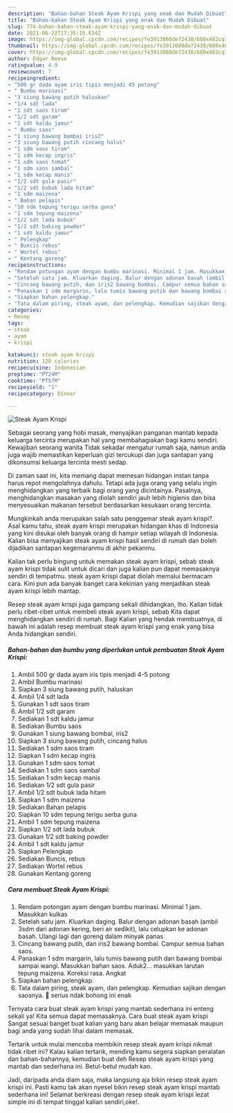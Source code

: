 ```yaml
---
description: "Bahan-bahan Steak Ayam Krispi yang enak dan Mudah Dibuat"
title: "Bahan-bahan Steak Ayam Krispi yang enak dan Mudah Dibuat"
slug: 774-bahan-bahan-steak-ayam-krispi-yang-enak-dan-mudah-dibuat
date: 2021-06-22T17:35:15.634Z
image: https://img-global.cpcdn.com/recipes/fe3913080de72438/680x482cq70/steak-ayam-krispi-foto-resep-utama.jpg
thumbnail: https://img-global.cpcdn.com/recipes/fe3913080de72438/680x482cq70/steak-ayam-krispi-foto-resep-utama.jpg
cover: https://img-global.cpcdn.com/recipes/fe3913080de72438/680x482cq70/steak-ayam-krispi-foto-resep-utama.jpg
author: Edgar Reese
ratingvalue: 4.9
reviewcount: 7
recipeingredient:
- "500 gr dada ayam iris tipis menjadi 45 potong"
- " Bumbu marinasi"
- "3 siung bawang putih haluskan"
- "1/4 sdt lada"
- "1 sdt saos tiram"
- "1/2 sdt garam"
- "1 sdt kaldu jamur"
- " Bumbu saos"
- "1 siung bawang bombai iris2"
- "3 siung bawang putih cincang halus"
- "1 sdm saos tiram"
- "1 sdm kecap ingris"
- "1 sdm saos tomat"
- "1 sdm saos sambal"
- "1 sdm kecap manis"
- "1/2 sdt gula pasir"
- "1/2 sdt bubuk lada hitam"
- "1 sdm maizena"
- " Bahan pelapis"
- "10 sdm tepung terigu serba guna"
- "1 sdm tepung maizena"
- "1/2 sdt lada bubuk"
- "1/2 sdt baking powder"
- "1 sdt kaldu jamur"
- " Pelengkap"
- " Buncis rebus"
- " Wortel rebus"
- " Kentang goreng"
recipeinstructions:
- "Rendam potongan ayam dengan bumbu marinasi. Minimal 1 jam. Masukkan kulkas"
- "Setelah satu jam. Kluarkan daging. Balur dengan adonan basah (ambil 3sdm dari adonan kering, beri air sedikit), lalu celupkan ke adonan basah. Ulangi lagi dan goreng dalam minyak panas"
- "Cincang bawang putih, dan iris2 bawang bombai. Campur semua bahan saos."
- "Panaskan 1 sdm margarin, lalu tumis bawang putih dan bawang bombai sampai wangi. Masukkan bahan saos. Aduk2... masukkan larutan tepung maizena. Koreksi rasa. Angkat"
- "Siapkan bahan pelengkap."
- "Tata dalam piring, steak ayam, dan pelengkap. Kemudian sajikan dengan saosnya. 🥰 serius ndak bohong ini enak"
categories:
- Resep
tags:
- steak
- ayam
- krispi

katakunci: steak ayam krispi 
nutrition: 128 calories
recipecuisine: Indonesian
preptime: "PT24M"
cooktime: "PT57M"
recipeyield: "1"
recipecategory: Dinner

---
```



![Steak Ayam Krispi](https://img-global.cpcdn.com/recipes/fe3913080de72438/680x482cq70/steak-ayam-krispi-foto-resep-utama.jpg)

Sebagai seorang yang hobi masak, menyajikan panganan mantab kepada keluarga tercinta merupakan hal yang membahagiakan bagi kamu sendiri. Kewajiban seorang  wanita Tidak sekadar mengatur rumah saja, namun anda juga wajib memastikan keperluan gizi tercukupi dan juga santapan yang dikonsumsi keluarga tercinta mesti sedap.

Di zaman  saat ini, kita memang dapat memesan hidangan instan tanpa harus repot mengolahnya dahulu. Tetapi ada juga orang yang selalu ingin menghidangkan yang terbaik bagi orang yang dicintainya. Pasalnya, menghidangkan masakan yang diolah sendiri jauh lebih higienis dan bisa menyesuaikan makanan tersebut berdasarkan kesukaan orang tercinta. 



Mungkinkah anda merupakan salah satu penggemar steak ayam krispi?. Asal kamu tahu, steak ayam krispi merupakan hidangan khas di Indonesia yang kini disukai oleh banyak orang di hampir setiap wilayah di Indonesia. Kalian bisa menyajikan steak ayam krispi hasil sendiri di rumah dan boleh dijadikan santapan kegemaranmu di akhir pekanmu.

Kalian tak perlu bingung untuk memakan steak ayam krispi, sebab steak ayam krispi tidak sulit untuk dicari dan juga kalian pun dapat memasaknya sendiri di tempatmu. steak ayam krispi dapat diolah memalui bermacam cara. Kini pun ada banyak banget cara kekinian yang menjadikan steak ayam krispi lebih mantap.

Resep steak ayam krispi juga gampang sekali dihidangkan, lho. Kalian tidak perlu ribet-ribet untuk membeli steak ayam krispi, sebab Kita dapat menghidangkan sendiri di rumah. Bagi Kalian yang hendak membuatnya, di bawah ini adalah resep membuat steak ayam krispi yang enak yang bisa Anda hidangkan sendiri.

<!--inarticleads1-->

##### Bahan-bahan dan bumbu yang diperlukan untuk pembuatan Steak Ayam Krispi:

1. Ambil 500 gr dada ayam iris tipis menjadi 4-5 potong
1. Ambil  Bumbu marinasi
1. Siapkan 3 siung bawang putih, haluskan
1. Ambil 1/4 sdt lada
1. Gunakan 1 sdt saos tiram
1. Ambil 1/2 sdt garam
1. Sediakan 1 sdt kaldu jamur
1. Sediakan  Bumbu saos
1. Gunakan 1 siung bawang bombai, iris2
1. Siapkan 3 siung bawang putih, cincang halus
1. Sediakan 1 sdm saos tiram
1. Siapkan 1 sdm kecap ingris
1. Gunakan 1 sdm saos tomat
1. Sediakan 1 sdm saos sambal
1. Sediakan 1 sdm kecap manis
1. Sediakan 1/2 sdt gula pasir
1. Ambil 1/2 sdt bubuk lada hitam
1. Siapkan 1 sdm maizena
1. Sediakan  Bahan pelapis
1. Siapkan 10 sdm tepung terigu serba guna
1. Ambil 1 sdm tepung maizena
1. Siapkan 1/2 sdt lada bubuk
1. Gunakan 1/2 sdt baking powder
1. Ambil 1 sdt kaldu jamur
1. Siapkan  Pelengkap
1. Sediakan  Buncis, rebus
1. Sediakan  Wortel rebus
1. Gunakan  Kentang goreng




<!--inarticleads2-->

##### Cara membuat Steak Ayam Krispi:

1. Rendam potongan ayam dengan bumbu marinasi. Minimal 1 jam. Masukkan kulkas
1. Setelah satu jam. Kluarkan daging. Balur dengan adonan basah (ambil 3sdm dari adonan kering, beri air sedikit), lalu celupkan ke adonan basah. Ulangi lagi dan goreng dalam minyak panas
1. Cincang bawang putih, dan iris2 bawang bombai. Campur semua bahan saos.
1. Panaskan 1 sdm margarin, lalu tumis bawang putih dan bawang bombai sampai wangi. Masukkan bahan saos. Aduk2... masukkan larutan tepung maizena. Koreksi rasa. Angkat
1. Siapkan bahan pelengkap.
1. Tata dalam piring, steak ayam, dan pelengkap. Kemudian sajikan dengan saosnya. 🥰 serius ndak bohong ini enak




Ternyata cara buat steak ayam krispi yang mantab sederhana ini enteng sekali ya! Kita semua dapat memasaknya. Cara buat steak ayam krispi Sangat sesuai banget buat kalian yang baru akan belajar memasak maupun bagi anda yang sudah lihai dalam memasak.

Tertarik untuk mulai mencoba membikin resep steak ayam krispi nikmat tidak ribet ini? Kalau kalian tertarik, mending kamu segera siapkan peralatan dan bahan-bahannya, kemudian buat deh Resep steak ayam krispi yang mantab dan sederhana ini. Betul-betul mudah kan. 

Jadi, daripada anda diam saja, maka langsung aja bikin resep steak ayam krispi ini. Pasti kamu tak akan nyesel bikin resep steak ayam krispi mantab sederhana ini! Selamat berkreasi dengan resep steak ayam krispi lezat simple ini di tempat tinggal kalian sendiri,oke!.

